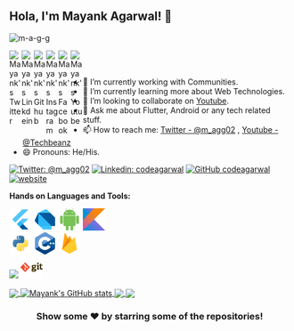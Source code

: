 ## Hola, I'm Mayank Agarwal! 👋

<p align="left"> <img src="https://komarev.com/ghpvc/?username=codeagarwal&label=Views&color=red&style=plastic" alt="m-a-g-g" /> </p>

<a href="https://twitter.com/m_agg02">
  <img align="left" alt="Mayank's Twitter" width="22px" src="https://cdn.jsdelivr.net/npm/simple-icons@v3/icons/twitter.svg" />
</a>
<a href="https://linkedin.com/in/codeagarwal">
  <img align="left" alt="Mayank's Linkdein" width="22px" src="https://cdn.jsdelivr.net/npm/simple-icons@v3/icons/linkedin.svg" />
</a>
<a href="https://github.com/codeagarwal">
  <img align="left" alt="Mayank's Github" width="22px" src="https://cdn.jsdelivr.net/npm/simple-icons@v3/icons/github.svg" />
</a>
<a href="https://instagram.com/mayank.io/">
  <img align="left" alt="Mayank's Instagram" width="22px" src="https://cdn.jsdelivr.net/npm/simple-icons@v3/icons/instagram.svg" />
</a>
<a href="https://www.facebook.com/mayankagg002/">
  <img align="left" alt="Mayank's Facebook" width="22px" src="https://cdn.jsdelivr.net/npm/simple-icons@v3/icons/facebook.svg" />
</a>
<a href="https://www.youtube.com/channel/UCpaRE1g6f4-AByp7TIUSXjg">
  <img align="left" alt="Mayank's Youtube" width="22px" src="https://cdn.jsdelivr.net/npm/simple-icons@v3/icons/youtube.svg" />
</a>

<br/>
<br/>


- 🔭 I’m currently working with Communities.
- 🌱 I’m currently learning more about Web Technologies.
- 👯 I’m looking to collaborate on [Youtube](https://www.youtube.com/channel/UCpaRE1g6f4-AByp7TIUSXjg).
- 💬 Ask me about Flutter, Android or any tech related stuff.
- 📫 How to reach me: [Twitter - @m_agg02](https://twitter.com/m_agg02) , [Youtube - @Techbeanz](https://www.youtube.com/channel/UCpaRE1g6f4-AByp7TIUSXjg)
- 😄 Pronouns: He/His.

[![Twitter: @m_agg02](https://img.shields.io/twitter/follow/m_agg02?style=social)](https://twitter.com/m_agg02)
[![Linkedin: codeagarwal](https://img.shields.io/badge/-codeagarwal-blue?style=flat-square&logo=Linkedin&logoColor=white&link=https://www.linkedin.com/in/codeagarwal/)](https://www.linkedin.com/in/codeagarwal/)
[![GitHub codeagarwal](https://img.shields.io/github/followers/codeagarwal?label=follow&style=social)](https://github.com/codeagarwal)
[![website](https://img.shields.io/badge/PortfolioWebsite-Mayank%20Agarwal-2648ff?style=flat-square&logo=google-chrome)](https://m-a-g-g.github.io/)


**Hands on Languages and Tools:**  

<code><img height="40" src="https://raw.githubusercontent.com/github/explore/80688e429a7d4ef2fca1e82350fe8e3517d3494d/topics/flutter/flutter.png"></code>
<code><img height="40" src="https://raw.githubusercontent.com/github/explore/80688e429a7d4ef2fca1e82350fe8e3517d3494d/topics/dart/dart.png"></code>
<code><img height="40" src="https://raw.githubusercontent.com/github/explore/80688e429a7d4ef2fca1e82350fe8e3517d3494d/topics/android/android.png"></code>
<code><img height="40" src="https://raw.githubusercontent.com/github/explore/80688e429a7d4ef2fca1e82350fe8e3517d3494d/topics/kotlin/kotlin.png"></code>  
<code><img height="40" src="https://raw.githubusercontent.com/github/explore/80688e429a7d4ef2fca1e82350fe8e3517d3494d/topics/python/python.png"></code>
<code><img height="40" src="https://raw.githubusercontent.com/github/explore/80688e429a7d4ef2fca1e82350fe8e3517d3494d/topics/cpp/cpp.png"></code>
<code><img height="40" src="https://raw.githubusercontent.com/github/explore/80688e429a7d4ef2fca1e82350fe8e3517d3494d/topics/firebase/firebase.png"></code>    
<code><img height="40" src="https://avatars.githubusercontent.com/u/23533486?s=200&v=4"></code>
<code><img height="40" src="https://raw.githubusercontent.com/github/explore/80688e429a7d4ef2fca1e82350fe8e3517d3494d/topics/git/git.png"></code>  


<a href="https://github.com/codeagarwal">
  <img align="center" src="https://github-readme-stats.vercel.app/api/top-langs/?username=codeagarwal&theme=dark&hide_langs_below=1" />
</a>
<a href="https://github.com/codeagarwal">
 <img align="center" src="https://github-readme-stats.vercel.app/api?username=codeagarwal&show_icons=true&theme=dark&line_height=27" alt="Mayank's GitHub stats"/>
</a>


<a href="https://github.com/m-a-g-g/Flutter-Projects">
  <img align="center" src="https://github-readme-stats.vercel.app/api/pin/?username=codeagarwal&repo=Flutter-Projects&theme=dark" />
</a>

<a href="https://github.com/m-a-g-g/flutter_30_days">
 <img align="center" src="https://github-readme-stats.vercel.app/api/pin/?username=codeagarwal&repo=flutter_30_days&theme=dark" />
</a>


<div align="center">

### Show some ❤️ by starring some of the repositories!

</div>

